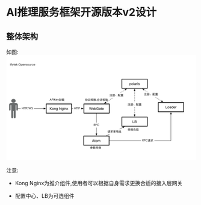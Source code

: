 # AI推理服务框架开源版本v2设计


## 整体架构

如图: ![架构](athena.png)


注意:

* Kong Nginx为推介组件,使用者可以根据自身需求更换合适的接入层网关

* 配置中心、LB为可选组件

